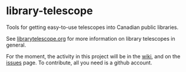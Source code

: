 # library-telescope
Tools for getting easy-to-use telescopes into Canadian public libraries.

See [librarytelescope.org](https://www.librarytelescope.org/) for more information on library telescopes in general.

For the moment, the activity in this project will be in the [wiki](https://github.com/ltp-canada/library-telescope/wiki), and on the [issues](https://github.com/ltp-canada/library-telescope/issues) page. To contribute, all you need is a github account.
